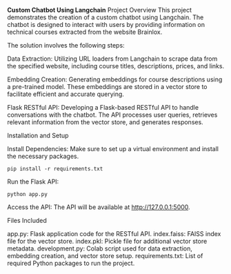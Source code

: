 **Custom Chatbot Using Langchain**
Project Overview
This project demonstrates the creation of a custom chatbot using Langchain. The chatbot is designed to interact with users by providing information on technical courses extracted from the website Brainlox. 

The solution involves the following steps:

Data Extraction: Utilizing URL loaders from Langchain to scrape data from the specified website, including course titles, descriptions, prices, and links.

Embedding Creation: Generating embeddings for course descriptions using a pre-trained model. These embeddings are stored in a vector store to facilitate efficient and accurate querying.

Flask RESTful API: Developing a Flask-based RESTful API to handle conversations with the chatbot. The API processes user queries, retrieves relevant information from the vector store, and generates responses.

Installation and Setup

Install Dependencies: Make sure to set up a virtual environment and install the necessary packages.

`pip install -r requirements.txt`

Run the Flask API:

`python app.py`

Access the API: The API will be available at http://127.0.0.1:5000.

Files Included

app.py: Flask application code for the RESTful API.
index.faiss: FAISS index file for the vector store.
index.pkl: Pickle file for additional vector store metadata.
development.py: Colab script used for data extraction, embedding creation, and vector store setup.
requirements.txt: List of required Python packages to run the project.
